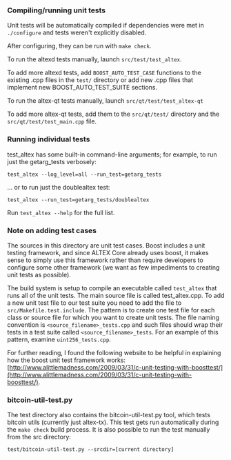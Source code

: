 ### Compiling/running unit tests

Unit tests will be automatically compiled if dependencies were met in `./configure`
and tests weren't explicitly disabled.

After configuring, they can be run with `make check`.

To run the altexd tests manually, launch `src/test/test_altex`.

To add more altexd tests, add `BOOST_AUTO_TEST_CASE` functions to the existing
.cpp files in the `test/` directory or add new .cpp files that
implement new BOOST_AUTO_TEST_SUITE sections.

To run the altex-qt tests manually, launch `src/qt/test/test_altex-qt`

To add more altex-qt tests, add them to the `src/qt/test/` directory and
the `src/qt/test/test_main.cpp` file.

### Running individual tests

test_altex has some built-in command-line arguments; for
example, to run just the getarg_tests verbosely:

    test_altex --log_level=all --run_test=getarg_tests

... or to run just the doublealtex test:

    test_altex --run_test=getarg_tests/doublealtex

Run `test_altex --help` for the full list.

### Note on adding test cases

The sources in this directory are unit test cases.  Boost includes a
unit testing framework, and since ALTEX Core already uses boost, it makes
sense to simply use this framework rather than require developers to
configure some other framework (we want as few impediments to creating
unit tests as possible).

The build system is setup to compile an executable called `test_altex`
that runs all of the unit tests.  The main source file is called
test_altex.cpp. To add a new unit test file to our test suite you need 
to add the file to `src/Makefile.test.include`. The pattern is to create 
one test file for each class or source file for which you want to create 
unit tests.  The file naming convention is `<source_filename>_tests.cpp` 
and such files should wrap their tests in a test suite 
called `<source_filename>_tests`. For an example of this pattern, 
examine `uint256_tests.cpp`.

For further reading, I found the following website to be helpful in
explaining how the boost unit test framework works:
[http://www.alittlemadness.com/2009/03/31/c-unit-testing-with-boosttest/](http://www.alittlemadness.com/2009/03/31/c-unit-testing-with-boosttest/).

### bitcoin-util-test.py

The test directory also contains the bitcoin-util-test.py tool, which tests bitcoin utils (currently just altex-tx). This test gets run automatically during the `make check` build process. It is also possible to run the test manually from the src directory:

```
test/bitcoin-util-test.py --srcdir=[current directory]

```